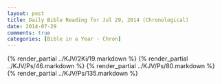 ```yaml
---
layout: post
title: Daily Bible Reading for Jul 29, 2014 (Chronological)
date: 2014-07-29
comments: true
categories: [Bible in a Year - Chron]
---
```

{% render_partial ../KJV/2Ki/19.markdown %}
{% render_partial ../KJV/Ps/46.markdown %}
{% render_partial ../KJV/Ps/80.markdown %}
{% render_partial ../KJV/Ps/135.markdown %}

